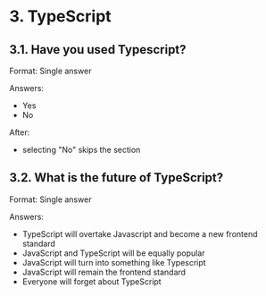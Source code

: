 # 3. TypeScript

## 3.1. Have you used Typescript?

Format: Single answer

Answers:
- Yes
- No

After:
- selecting "No" skips the section

## 3.2. What is the future of TypeScript?

Format: Single answer

Answers:
- TypeScript will overtake Javascript and become a new frontend standard	
- JavaScript and TypeScript will be equally popular	
- JavaScript will turn into something like Typescript	
- JavaScript will remain the frontend standard	
- Everyone will forget about TypeScript	
